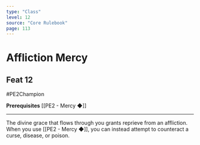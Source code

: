 ```yaml
---
type: "Class"
level: 12
source: "Core Rulebook"
page: 113
---
```

# Affliction Mercy
## Feat 12
#PE2Champion

**Prerequisites** [[PE2 - Mercy ◆]]

---
The divine grace that flows through you grants reprieve from an affliction. When you use [[PE2 - Mercy ◆]], you can instead attempt to counteract a curse, disease, or poison.
